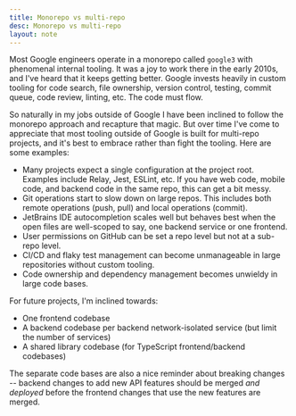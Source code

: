 ```yaml
---
title: Monorepo vs multi-repo
desc: Monorepo vs multi-repo
layout: note
---
```


Most Google engineers operate in a monorepo called `google3` with phenomenal internal tooling. It was a joy to work there in the early 2010s, and I've heard that it keeps getting better. Google invests heavily in custom tooling for code search, file ownership, version control, testing, commit queue, code review, linting, etc. The code must flow.

So naturally in my jobs outside of Google I have been inclined to follow the monorepo approach and recapture that magic. But over time I've come to appreciate that most tooling outside of Google is built for multi-repo projects, and it's best to embrace rather than fight the tooling. Here are some examples:

- Many projects expect a single configuration at the project root. Examples include Relay, Jest, ESLint, etc. If you have web code, mobile code, and backend code in the same repo, this can get a bit messy.
- Git operations start to slow down on large repos. This includes both remote operations (push, pull) and local operations (commit).
- JetBrains IDE autocompletion scales well but behaves best when the open files are well-scoped to say, one backend service or one frontend.
- User permissions on GitHub can be set a repo level but not at a sub-repo level.
- CI/CD and flaky test management can become unmanageable in large repositories without custom tooling.
- Code ownership and dependency management becomes unwieldy in large code bases.

For future projects, I'm inclined towards:

- One frontend codebase
- A backend codebase per backend network-isolated service (but limit the number of services)
- A shared library codebase (for TypeScript frontend/backend codebases)

The separate code bases are also a nice reminder about breaking changes -- backend changes to add new API features should be merged _and deployed_ before the frontend changes that use the new features are merged.

